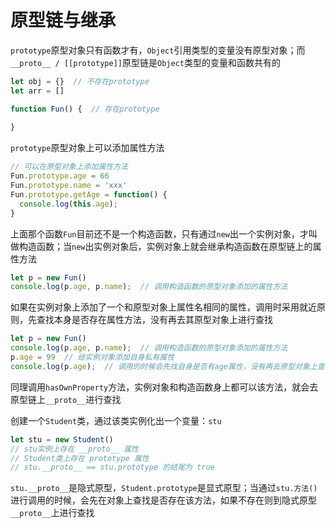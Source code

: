 # 原型链与继承

`prototype`原型对象只有函数才有，`Object`引用类型的变量没有原型对象；而`__proto__ / [[prototype]]`原型链是`Object`类型的变量和函数共有的

```js
let obj = {}  // 不存在prototype
let arr = []

function Fun() {  // 存在prototype
       
}
```

`prototype`原型对象上可以添加属性方法

```js
// 可以在原型对象上添加属性方法
Fun.prototype.age = 66
Fun.prototype.name = 'xxx'
Fun.prototype.getAge = function() {
  console.log(this.age);
}
```

上面那个函数`Fun`目前还不是一个构造函数，只有通过`new`出一个实例对象，才叫做构造函数；当`new`出实例对象后，实例对象上就会继承构造函数在原型链上的属性方法

```js
let p = new Fun()
console.log(p.age, p.name);  // 调用构造函数的原型对象添加的属性方法
```

如果在实例对象上添加了一个和原型对象上属性名相同的属性，调用时采用就近原则，先查找本身是否存在属性方法，没有再去其原型对象上进行查找

```js
let p = new Fun()
console.log(p.age, p.name);  // 调用构造函数的原型对象添加的属性方法
p.age = 99  // 给实例对象添加自身私有属性
console.log(p.age);  // 调用的时候会先找自身是否有age属性，没有再去原型对象上查找
```

同理调用`hasOwnProperty`方法，实例对象和构造函数身上都可以该方法，就会去原型链上`__proto__`进行查找



创建一个`Student`类，通过该类实例化出一个变量：`stu`

```javascript
let stu = new Student()
// stu实例上存在 __proto__ 属性
// Student类上存在 prototype 属性
// stu.__proto__ == stu.prototype 的结尾为 true
```

`stu.__proto__`是隐式原型，`Student.prototype`是显式原型；当通过`stu.方法()`进行调用的时候，会先在对象上查找是否存在该方法，如果不存在则到隐式原型`__proto__`上进行查找